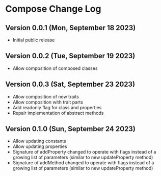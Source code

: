 # Compose Change Log

## Version 0.0.1 (Mon, September 18 2023)
* Initial public release

## Version 0.0.2 (Tue, September 19 2023)
* Allow composition of composed classes

## Version 0.0.3 (Sat, September 23 2023)
* Allow composition of new traits
* Allow composition with trait parts
* Add readonly flag for class and properties
* Repair implementation of abstract methods

## Version 0.1.0 (Sun, September 24 2023)
* Allow updating constants
* Allow updating properties
* Signature of addProperty changed to operate with flags instead of a growing list of parameters (similar to new updateProperty method)
* Signature of addMethod changed to operate with flags instead of a growing list of parameters (similar to new updateProperty method)
